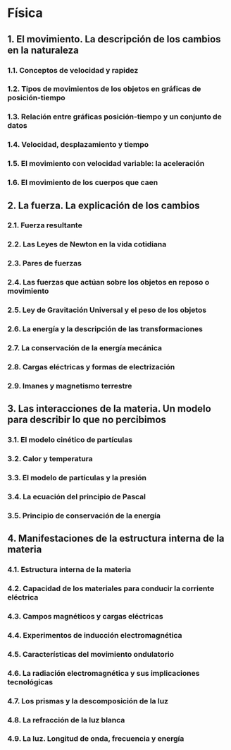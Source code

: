 # Física

## 1. El movimiento. La descripción de los cambios en la naturaleza

### 1.1. Conceptos de velocidad y rapidez
### 1.2. Tipos de movimientos de los objetos en gráficas de posición-tiempo
### 1.3. Relación entre gráficas posición-tiempo y un conjunto de datos
### 1.4. Velocidad, desplazamiento y tiempo
### 1.5. El movimiento con velocidad variable: la aceleración
### 1.6. El movimiento de los cuerpos que caen

## 2. La fuerza. La explicación de los cambios

### 2.1. Fuerza resultante
### 2.2. Las Leyes de Newton en la vida cotidiana
### 2.3. Pares de fuerzas
### 2.4. Las fuerzas que actúan sobre los objetos en reposo o movimiento
### 2.5. Ley de Gravitación Universal y el peso de los objetos
### 2.6. La energía y la descripción de las transformaciones
### 2.7. La conservación de la energía mecánica
### 2.8. Cargas eléctricas y formas de electrización
### 2.9. Imanes y magnetismo terrestre

## 3. Las interacciones de la materia. Un modelo para describir lo que no percibimos

### 3.1. El modelo cinético de partículas
### 3.2. Calor y temperatura
### 3.3. El modelo de partículas y la presión
### 3.4. La ecuación del principio de Pascal
### 3.5. Principio de conservación de la energía

## 4. Manifestaciones de la estructura interna de la materia

### 4.1. Estructura interna de la materia
### 4.2. Capacidad de los materiales para conducir la corriente eléctrica
### 4.3. Campos magnéticos y cargas eléctricas
### 4.4. Experimentos de inducción electromagnética
### 4.5. Características del movimiento ondulatorio
### 4.6. La radiación electromagnética y sus implicaciones tecnológicas
### 4.7. Los prismas y la descomposición de la luz
### 4.8. La refracción de la luz blanca
### 4.9. La luz. Longitud de onda, frecuencia y energía